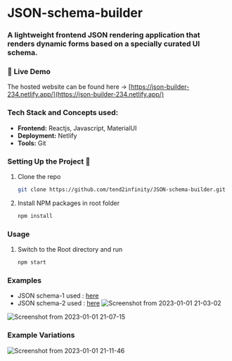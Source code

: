 # JSON-schema-builder
### A lightweight frontend JSON rendering application that renders dynamic forms based on a specially curated UI schema.

### 🔗 Live Demo
The hosted website can be found here -> [https://json-builder-234.netlify.app/](https://json-builder-234.netlify.app/) 

### Tech Stack and Concepts used:
* __Frontend:__ Reactjs, Javascript, MaterialUI
* __Deployment:__ Netlify
* __Tools:__ Git

### Setting Up the Project 🔧

1. Clone the repo

   ```sh
   git clone https://github.com/tend2infinity/JSON-schema-builder.git
   ```
2. Install NPM packages in root folder 

   ```sh
   npm install
   ```


   
### Usage

1.  Switch to the Root directory and run 


    ```sh 
    npm start 
    ```
### Examples
- JSON schema-1 used : [here](https://drive.google.com/file/d/1RUU_ueF9BbQRLReuX88w8PWe2jsz3Z3C/view?usp=sharing)
- JSON schema-2 used : [here](https://drive.google.com/file/d/19_E6dSDUbiDR31wNSSvUARHxh1HeT6L4/view?usp=sharing)
![Screenshot from 2023-01-01 21-03-02](https://user-images.githubusercontent.com/61948033/210176478-d26b6e29-a8c3-429f-8f87-59ff7600e6e4.jpg)

![Screenshot from 2023-01-01 21-07-15](https://user-images.githubusercontent.com/61948033/210176496-97b8fca8-089c-4587-ad4f-7b9dacc7fad2.jpg)
### Example Variations 
![Screenshot from 2023-01-01 21-11-46](https://user-images.githubusercontent.com/61948033/210176812-cec5fe39-693a-4ba8-b2bc-17cea7366612.jpg)


